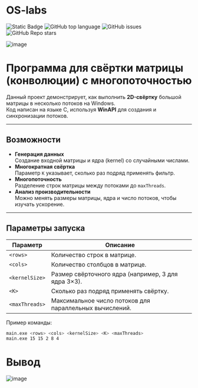 # OS-labs
![Static Badge](https://img.shields.io/badge/wxiExist-OS-labs) ![GitHub top language](https://img.shields.io/github/languages/top/wxiExist/OS-labs) ![GitHub issues](https://img.shields.io/github/issues/wxiExist/OS-labs) ![GitHub Repo stars](https://img.shields.io/github/stars/wxiExist/OS-labs)

![image](https://github.com/user-attachments/assets/0cea9b49-d978-48b7-b2ad-d7e9ccfff5de) 

# Программа для свёртки матрицы (конволюции) с многопоточностью

Данный проект демонстрирует, как выполнить **2D-свёртку** большой матрицы в несколько потоков на Windows.  
Код написан на языке C, используя **WinAPI** для создания и синхронизации потоков.

---

## Возможности

- **Генерация данных**  
  Создание входной матрицы и ядра (kernel) со случайными числами.
- **Многократная свёртка**  
  Параметр `K` указывает, сколько раз подряд применять фильтр.
- **Многопоточность**  
  Разделение строк матрицы между потоками до `maxThreads`.
- **Анализ производительности**  
  Можно менять размеры матрицы, ядра и число потоков, чтобы изучать ускорение.

---

## Параметры запуска

| Параметр       | Описание                                                    |
|----------------|------------------------------------------------------------|
| `<rows>`       | Количество строк в матрице.                                |
| `<cols>`       | Количество столбцов в матрице.                             |
| `<kernelSize>` | Размер свёрточного ядра (например, 3 для ядра 3×3).        |
| `<K>`          | Сколько раз подряд применять свёртку.                      |
| `<maxThreads>` | Максимальное число потоков для параллельных вычислений.    |

Пример команды:
```bash
main.exe <rows> <cols> <kernelSize> <K> <maxThreads>
main.exe 15 15 2 8 4


```
# Вывод

![image](https://github.com/user-attachments/assets/6f6da402-3707-4454-894f-f7c6c1df461b)

